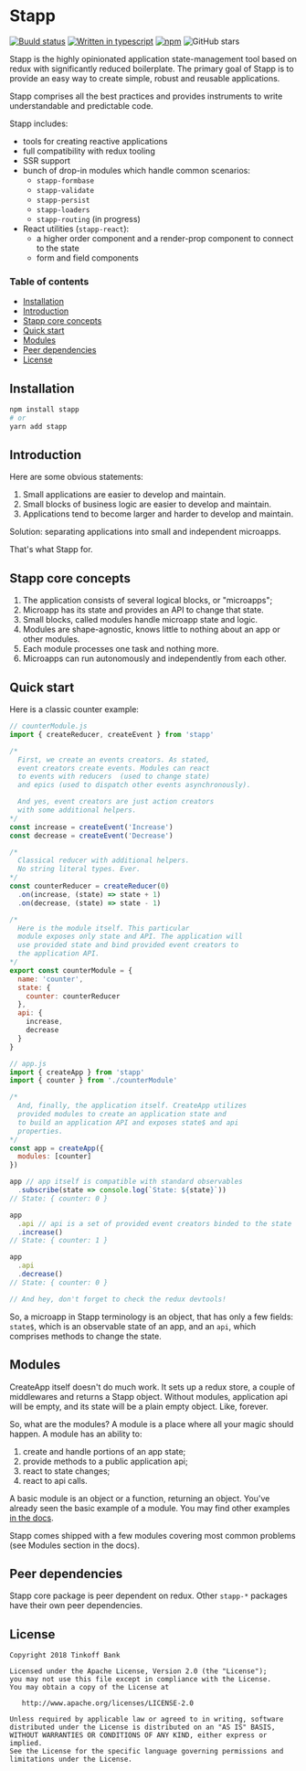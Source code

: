 # Stapp

[![Buuld status](https://img.shields.io/travis/TinkoffCreditSystems/stapp.svg?style=flat-square)](https://travis-ci.org/TinkoffCreditSystems/stapp) [![Written in typescript](https://img.shields.io/badge/written_in-typescript-blue.svg?style=flat-square)](https://www.typescriptlang.org/) [![npm](https://img.shields.io/npm/v/stapp.svg?style=flat-square)](https://www.npmjs.com/package/stapp) ![GitHub stars](https://img.shields.io/github/stars/TinkoffCreditSystems/stapp.svg?style=flat-square&label=Stars)

Stapp is the highly opinionated application state-management tool based on redux with significantly reduced boilerplate. The primary goal of Stapp is to provide an easy way to create simple, robust and reusable applications.

Stapp comprises all the best practices and provides instruments to write understandable and predictable code.

Stapp includes:

* tools for creating reactive applications
* full compatibility with redux tooling
* SSR support
* bunch of drop-in modules which handle common scenarios:
  * `stapp-formbase`
  * `stapp-validate`
  * `stapp-persist`
  * `stapp-loaders`
  * `stapp-routing` (in progress)
* React utilities (`stapp-react`):
  * a higher order component and a render-prop component to connect to the state
  * form and field components

### Table of contents

<!-- START doctoc generated TOC please keep comment here to allow auto update -->
<!-- DON'T EDIT THIS SECTION, INSTEAD RE-RUN doctoc TO UPDATE -->


- [Installation](#installation)
- [Introduction](#introduction)
- [Stapp core concepts](#stapp-core-concepts)
- [Quick start](#quick-start)
- [Modules](#modules)
- [Peer dependencies](#peer-dependencies)
- [License](#license)

<!-- END doctoc generated TOC please keep comment here to allow auto update -->

## Installation

```bash
npm install stapp
# or
yarn add stapp
```

## Introduction

Here are some obvious statements:

1. Small applications are easier to develop and maintain.
2. Small blocks of business logic are easier to develop and maintain.
3. Applications tend to become larger and harder to develop and maintain.

Solution: separating applications into small and independent microapps.

That's what Stapp for.

## Stapp core concepts

1. The application consists of several logical blocks, or "microapps";
2. Microapp has its state and provides an API to change that state.
3. Small blocks, called modules handle microapp state and logic.
4. Modules are shape-agnostic, knows little to nothing about an app or other modules.
5. Each module processes one task and nothing more.
6. Microapps can run autonomously and independently from each other.

## Quick start

Here is a classic counter example:

```javascript
// counterModule.js
import { createReducer, createEvent } from 'stapp'

/*
  First, we create an events creators. As stated,
  event creators create events. Modules can react
  to events with reducers  (used to change state)
  and epics (used to dispatch other events asynchronously).

  And yes, event creators are just action creators
  with some additional helpers.
*/
const increase = createEvent('Increase')
const decrease = createEvent('Decrease')

/*
  Classical reducer with additional helpers.
  No string literal types. Ever.
*/
const counterReducer = createReducer(0)
  .on(increase, (state) => state + 1)
  .on(decrease, (state) => state - 1)

/*
  Here is the module itself. This particular
  module exposes only state and API. The application will
  use provided state and bind provided event creators to
  the application API.
*/
export const counterModule = {
  name: 'counter',
  state: {
    counter: counterReducer
  },
  api: {
    increase,
    decrease
  }
}

// app.js
import { createApp } from 'stapp'
import { counter } from './counterModule'

/*
  And, finally, the application itself. CreateApp utilizes
  provided modules to create an application state and
  to build an application API and exposes state$ and api
  properties.
*/
const app = createApp({
  modules: [counter]
})

app // app itself is compatible with standard observables
  .subscribe(state => console.log(`State: ${state}`))
// State: { counter: 0 }

app
  .api // api is a set of provided event creators binded to the state
  .increase()
// State: { counter: 1 }

app
  .api
  .decrease()
// State: { counter: 0 }

// And hey, don't forget to check the redux devtools!
```

So, a microapp in Stapp terminology is an object, that has only a few fields: `state$`, which is an observable state of an app, and an `api`, which comprises methods to change the state.

## Modules

CreateApp itself doesn't do much work. It sets up a redux store, a couple of middlewares and returns a Stapp object. Without modules, application api will be empty, and its state will be a plain empty object. Like, forever.

So, what are the modules? A module is a place where all your magic should happen. A module has an ability to:

1. create and handle portions of an app state;
2. provide methods to a public application api;
3. react to state changes;
4. react to api calls.

A basic module is an object or a function, returning an object. You've already seen the basic example of a module. You may find other examples [in the docs](usage/modules.md).

Stapp comes shipped with a few modules covering most common problems (see Modules section in the docs).

## Peer dependencies

Stapp core package is peer dependent on redux. Other `stapp-*` packages have their own peer dependencies.

## License

```
Copyright 2018 Tinkoff Bank

Licensed under the Apache License, Version 2.0 (the "License");
you may not use this file except in compliance with the License.
You may obtain a copy of the License at

   http://www.apache.org/licenses/LICENSE-2.0

Unless required by applicable law or agreed to in writing, software
distributed under the License is distributed on an "AS IS" BASIS,
WITHOUT WARRANTIES OR CONDITIONS OF ANY KIND, either express or implied.
See the License for the specific language governing permissions and
limitations under the License.
```

